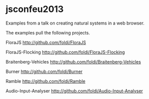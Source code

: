jsconfeu2013
======

Examples from a talk on creating natural systems in a web browser.

The examples pull the following projects.

FloraJS
http://github.com/foldi/FloraJS

FloraJS-Flocking
http://github.com/foldi/FloraJS-Flocking

Braitenberg-Vehicles
http://github.com/foldi/Braitenberg-Vehicles

Burner
http://github.com/foldi/Burner

Ramble
http://github.com/foldi/Ramble

Audio-Input-Analyser
http://github.com/foldi/Audio-Input-Analyser